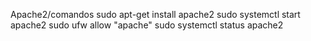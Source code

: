 Apache2/comandos
sudo apt-get install apache2
sudo systemctl start apache2
sudo ufw allow "apache"
sudo systemctl status apache2
